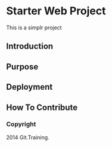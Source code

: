 # Starter Web Project
This is a simplr project
## Introduction

## Purpose

## Deployment 

## How To Contribute

### Copyright

2014 Git.Training.